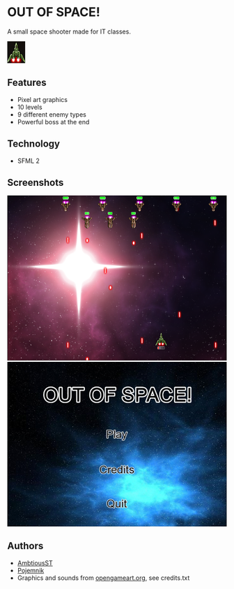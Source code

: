 # OUT OF SPACE!
A small space shooter made for IT classes.

![Ship](docs/oos_ship.gif)

## Features
- Pixel art graphics
- 10 levels
- 9 different enemy types
- Powerful boss at the end

## Technology
- SFML 2

## Screenshots
![Level 1](docs/oos2.png)
![Main menu](docs/oos1.jpg)

## Authors
- [AmbtiousST](https://github.com/AmbitiousST)
- [Pojemnik](https://github.com/Pojemnik)
- Graphics and sounds from [opengameart.org](https://opengameart.org/), see credits.txt